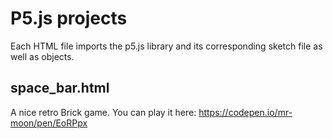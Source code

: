 # P5.js projects

Each HTML file imports the p5.js library and its corresponding sketch file as well as objects.

## space_bar.html

A nice retro Brick game. You can play it here: https://codepen.io/mr-moon/pen/EoRPpx
